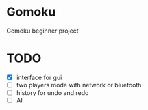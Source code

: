 # Gomoku

Gomoku beginner project

# TODO
   - [x]  interface for gui
   - [ ]  two players mode with network or bluetooth
   - [ ]  history for undo and redo
   - [ ]  AI
